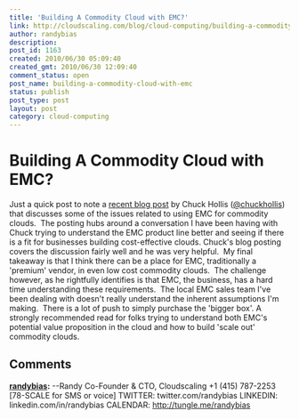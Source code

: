 ```yaml
---
title: 'Building A Commodity Cloud with EMC?'
link: http://cloudscaling.com/blog/cloud-computing/building-a-commodity-cloud-with-emc/
author: randybias
description: 
post_id: 1163
created: 2010/06/30 05:09:40
created_gmt: 2010/06/30 12:09:40
comment_status: open
post_name: building-a-commodity-cloud-with-emc
status: publish
post_type: post
layout: post
category: cloud-computing
---
```


# Building A Commodity Cloud with EMC?

Just a quick post to note a [recent blog post](http://chucksblog.emc.com/service_provider_insider/2010/06/my-discussions-with-a-cloud-builder.html) by Chuck Hollis ([@chuckhollis](http://twitter.com/chuckhollis)) that discusses some of the issues related to using EMC for commodity clouds.  The posting hubs around a conversation I have been having with Chuck trying to understand the EMC product line better and seeing if there is a fit for businesses building cost-effective clouds. Chuck's blog posting covers the discussion fairly well and he was very helpful.  My final takeaway is that I think there can be a place for EMC, traditionally a 'premium' vendor, in even low cost commodity clouds.  The challenge however, as he rightfully identifies is that EMC, the business, has a hard time understanding these requirements.  The local EMC sales team I've been dealing with doesn't really understand the inherent assumptions I'm making.  There is a lot of push to simply purchase the 'bigger box'. A strongly recommended read for folks trying to understand both EMC's potential value proposition in the cloud and how to build 'scale out' commodity clouds.

## Comments

**[randybias](#3089 "2011-11-01 08:28:00"):** \--Randy Co-Founder & CTO, Cloudscaling +1 (415) 787-2253 [78-SCALE for SMS or voice] TWITTER: twitter.com/randybias LINKEDIN: linkedin.com/in/randybias CALENDAR: http://tungle.me/randybias

